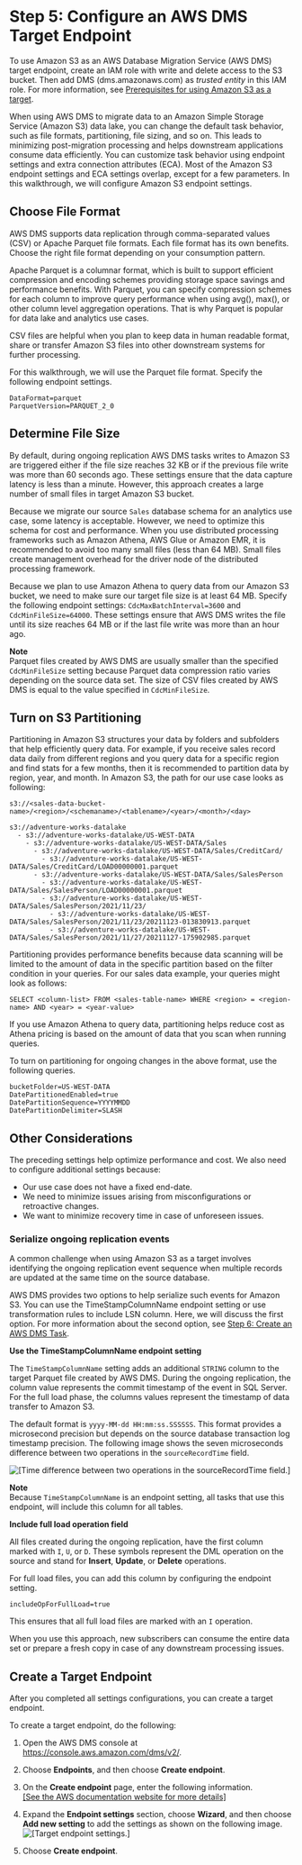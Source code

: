 # Step 5: Configure an AWS DMS Target Endpoint<a name="chap-rdssqlserver2s3datalake.steps.targetendpoint"></a>

To use Amazon S3 as an AWS Database Migration Service \(AWS DMS\) target endpoint, create an IAM role with write and delete access to the S3 bucket\. Then add DMS \(dms\.amazonaws\.com\) as *trusted entity* in this IAM role\. For more information, see [Prerequisites for using Amazon S3 as a target](https://docs.aws.amazon.com/dms/latest/userguide/CHAP_Target.S3.html#CHAP_Target.S3.Prerequisites)\.

When using AWS DMS to migrate data to an Amazon Simple Storage Service \(Amazon S3\) data lake, you can change the default task behavior, such as file formats, partitioning, file sizing, and so on\. This leads to minimizing post\-migration processing and helps downstream applications consume data efficiently\. You can customize task behavior using endpoint settings and extra connection attributes \(ECA\)\. Most of the Amazon S3 endpoint settings and ECA settings overlap, except for a few parameters\. In this walkthrough, we will configure Amazon S3 endpoint settings\.

## Choose File Format<a name="chap-rdssqlserver2s3datalake.steps.targetendpoint.fileformat"></a>

AWS DMS supports data replication through comma\-separated values \(CSV\) or Apache Parquet file formats\. Each file format has its own benefits\. Choose the right file format depending on your consumption pattern\.

Apache Parquet is a columnar format, which is built to support efficient compression and encoding schemes providing storage space savings and performance benefits\. With Parquet, you can specify compression schemes for each column to improve query performance when using avg\(\), max\(\), or other column level aggregation operations\. That is why Parquet is popular for data lake and analytics use cases\.

CSV files are helpful when you plan to keep data in human readable format, share or transfer Amazon S3 files into other downstream systems for further processing\.

For this walkthrough, we will use the Parquet file format\. Specify the following endpoint settings\.

```
DataFormat=parquet
ParquetVersion=PARQUET_2_0
```

## Determine File Size<a name="chap-rdssqlserver2s3datalake.steps.targetendpoint.filesize"></a>

By default, during ongoing replication AWS DMS tasks writes to Amazon S3 are triggered either if the file size reaches 32 KB or if the previous file write was more than 60 seconds ago\. These settings ensure that the data capture latency is less than a minute\. However, this approach creates a large number of small files in target Amazon S3 bucket\.

Because we migrate our source `Sales` database schema for an analytics use case, some latency is acceptable\. However, we need to optimize this schema for cost and performance\. When you use distributed processing frameworks such as Amazon Athena, AWS Glue or Amazon EMR, it is recommended to avoid too many small files \(less than 64 MB\)\. Small files create management overhead for the driver node of the distributed processing framework\.

Because we plan to use Amazon Athena to query data from our Amazon S3 bucket, we need to make sure our target file size is at least 64 MB\. Specify the following endpoint settings: `CdcMaxBatchInterval=3600` and `CdcMinFileSize=64000`\. These settings ensure that AWS DMS writes the file until its size reaches 64 MB or if the last file write was more than an hour ago\.

**Note**  
Parquet files created by AWS DMS are usually smaller than the specified `CdcMinFileSize` setting because Parquet data compression ratio varies depending on the source data set\. The size of CSV files created by AWS DMS is equal to the value specified in `CdcMinFileSize`\.

## Turn on S3 Partitioning<a name="chap-rdssqlserver2s3datalake.steps.targetendpoint.partitioning"></a>

Partitioning in Amazon S3 structures your data by folders and subfolders that help efficiently query data\. For example, if you receive sales record data daily from different regions and you query data for a specific region and find stats for a few months, then it is recommended to partition data by region, year, and month\. In Amazon S3, the path for our use case looks as following:

```
s3://<sales-data-bucket-name>/<region>/<schemaname>/<tablename>/<year>/<month>/<day>

s3://adventure-works-datalake
  - s3://adventure-works-datalake/US-WEST-DATA
    - s3://adventure-works-datalake/US-WEST-DATA/Sales
      - s3://adventure-works-datalake/US-WEST-DATA/Sales/CreditCard/
        - s3://adventure-works-datalake/US-WEST-DATA/Sales/CreditCard/LOAD00000001.parquet
      - s3://adventure-works-datalake/US-WEST-DATA/Sales/SalesPerson
        - s3://adventure-works-datalake/US-WEST-DATA/Sales/SalesPerson/LOAD00000001.parquet
        - s3://adventure-works-datalake/US-WEST-DATA/Sales/SalesPerson/2021/11/23/
          - s3://adventure-works-datalake/US-WEST-DATA/Sales/SalesPerson/2021/11/23/20211123-013830913.parquet
          - s3://adventure-works-datalake/US-WEST-DATA/Sales/SalesPerson/2021/11/27/20211127-175902985.parquet
```

Partitioning provides performance benefits because data scanning will be limited to the amount of data in the specific partition based on the filter condition in your queries\. For our sales data example, your queries might look as follows:

```
SELECT <column-list> FROM <sales-table-name> WHERE <region> = <region-name> AND <year> = <year-value>
```

If you use Amazon Athena to query data, partitioning helps reduce cost as Athena pricing is based on the amount of data that you scan when running queries\.

To turn on partitioning for ongoing changes in the above format, use the following queries\.

```
bucketFolder=US-WEST-DATA
DatePartitionedEnabled=true
DatePartitionSequence=YYYYMMDD
DatePartitionDelimiter=SLASH
```

## Other Considerations<a name="chap-rdssqlserver2s3datalake.steps.targetendpoint.considerations"></a>

The preceding settings help optimize performance and cost\. We also need to configure additional settings because:
+ Our use case does not have a fixed end\-date\.
+ We need to minimize issues arising from misconfigurations or retroactive changes\.
+ We want to minimize recovery time in case of unforeseen issues\.

### Serialize ongoing replication events<a name="chap-rdssqlserver2s3datalake.steps.targetendpoint.considerations.serialize"></a>

A common challenge when using Amazon S3 as a target involves identifying the ongoing replication event sequence when multiple records are updated at the same time on the source database\.

 AWS DMS provides two options to help serialize such events for Amazon S3\. You can use the TimeStampColumnName endpoint setting or use transformation rules to include LSN column\. Here, we will discuss the first option\. For more information about the second option, see [Step 6: Create an AWS DMS Task](chap-rdssqlserver2s3datalake.steps.createtask.md)\.

 **Use the TimeStampColumnName endpoint setting** 

The `TimeStampColumnName` setting adds an additional `STRING` column to the target Parquet file created by AWS DMS\. During the ongoing replication, the column value represents the commit timestamp of the event in SQL Server\. For the full load phase, the columns values represent the timestamp of data transfer to Amazon S3\.

The default format is `yyyy-MM-dd HH:mm:ss.SSSSSS`\. This format provides a microsecond precision but depends on the source database transaction log timestamp precision\. The following image shows the seven microseconds difference between two operations in the `sourceRecordTime` field\.

![\[Time difference between two operations in the sourceRecordTime field.\]](http://docs.aws.amazon.com/dms/latest/sbs/images/sbs-rdssqlserver2s3datalake-sourcerecordtime.png)

**Note**  
Because `TimeStampColumnName` is an endpoint setting, all tasks that use this endpoint, will include this column for all tables\.

 **Include full load operation field** 

All files created during the ongoing replication, have the first column marked with `I`, `U`, or `D`\. These symbols represent the DML operation on the source and stand for **Insert**, **Update**, or **Delete** operations\.

For full load files, you can add this column by configuring the endpoint setting\.

```
includeOpForFullLoad=true
```

This ensures that all full load files are marked with an `I` operation\.

When you use this approach, new subscribers can consume the entire data set or prepare a fresh copy in case of any downstream processing issues\.

## Create a Target Endpoint<a name="chap-rdssqlserver2s3datalake.steps.targetendpoint.create"></a>

After you completed all settings configurations, you can create a target endpoint\.

To create a target endpoint, do the following:

1. Open the AWS DMS console at [https://console\.aws\.amazon\.com/dms/v2/](https://console.aws.amazon.com/dms/v2/)\.

1. Choose **Endpoints**, and then choose **Create endpoint**\.

1. On the **Create endpoint** page, enter the following information\.    
[\[See the AWS documentation website for more details\]](http://docs.aws.amazon.com/dms/latest/sbs/chap-rdssqlserver2s3datalake.steps.targetendpoint.html)

1. Expand the **Endpoint settings** section, choose **Wizard**, and then choose **Add new setting** to add the settings as shown on the following image\.  
![\[Target endpoint settings.\]](http://docs.aws.amazon.com/dms/latest/sbs/images/sbs-rdssqlserver2s3datalake-target-endpoint-settings.png)

1. Choose **Create endpoint**\.